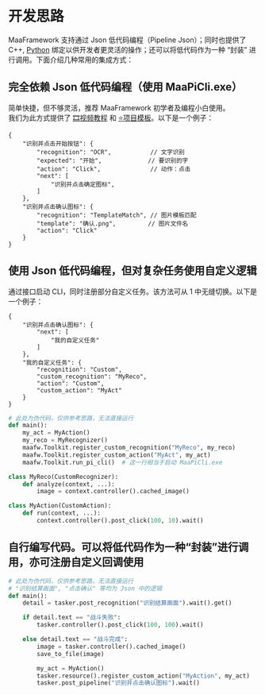 # 开发思路

MaaFramework 支持通过 Json 低代码编程（Pipeline Json）；同时也提供了 C++, [Python](https://pypi.org/project/MaaFw/) 绑定以供开发者更灵活的操作；还可以将低代码作为一种 “封装” 进行调用。下面介绍几种常用的集成方式：

## 完全依赖 Json 低代码编程（使用 MaaPiCli.exe）

简单快捷，但不够灵活，推荐 MaaFramework 初学者及编程小白使用。  
我们为此方式提供了 [🎞️视频教程](https://www.bilibili.com/video/BV1yr421E7MW) 和 [⭐项目模板](https://github.com/MaaXYZ/MaaPracticeBoilerplate)。以下是一个例子：

```jsonc
{
    "识别并点击开始按钮": {
        "recognition": "OCR",           // 文字识别
        "expected": "开始",             // 要识别的字
        "action": "Click",              // 动作：点击
        "next": [
            "识别并点击确定图标",
        ]
    },
    "识别并点击确认图标": {
        "recognition": "TemplateMatch", // 图片模板匹配
        "template": "确认.png",         // 图片文件名
        "action": "Click"
    }
}
```

## 使用 Json 低代码编程，但对复杂任务使用自定义逻辑

通过接口启动 CLI，同时注册部分自定义任务。该方法可从 1 中无缝切换。以下是一个例子：

```jsonc
{
    "识别并点击确认图标": {
        "next": [
            "我的自定义任务"
        ]
    },
    "我的自定义任务": {
        "recognition": "Custom",
        "custom_recognition": "MyReco",
        "action": "Custom",
        "custom_action": "MyAct"
    }
}
```

```python
# 此处为伪代码，仅供参考思路，无法直接运行
def main():
    my_act = MyAction()
    my_reco = MyRecognizer()
    maafw.Toolkit.register_custom_recognition("MyReco", my_reco)
    maafw.Toolkit.register_custom_action("MyAct", my_act)
    maafw.Toolkit.run_pi_cli()  # 这一行相当于启动 MaaPiCli.exe

class MyReco(CustomRecognizer):
    def analyze(context, ...):
        image = context.controller().cached_image()

class MyAction(CustomAction):
    def run(context, ...):
        context.controller().post_click(100, 10).wait()
```

## 自行编写代码。可以将低代码作为一种“封装”进行调用，亦可注册自定义回调使用

```python
# 此处为伪代码，仅供参考思路，无法直接运行
# "识别结算画面", "点击确认" 等均为 Json 中的逻辑
def main():
    detail = tasker.post_recognition("识别结算画面").wait().get()

    if detail.text == "战斗失败":
        tasker.controller().post_click(100, 100).wait()

    else detail.text == "战斗完成":
        image = tasker.controller().cached_image()
        save_to_file(image)

        my_act = MyAction()
        tasker.resource().register_custom_action("MyAction", my_act)
        tasker.post_pipeline("识别并点击确认图标").wait()

```
